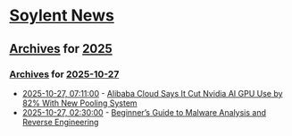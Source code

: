 # [Soylent News](../../../README.md)

## [Archives](../../index.md) for [2025](../index.md)

### [Archives](../../index.md) for [2025-10-27](index.md)

* [2025-10-27, 07:11:00](https://soylentnews.org/article.pl?sid=25/10/26/0117201&from=rss) - [Alibaba Cloud Says It Cut Nvidia AI GPU Use by 82% With New Pooling System](https://soylentnews.org/article.pl?sid=25/10/26/0117201&from=rss)
* [2025-10-27, 02:30:00](https://soylentnews.org/article.pl?sid=25/10/26/010215&from=rss) - [Beginner’s Guide to Malware Analysis and Reverse Engineering](https://soylentnews.org/article.pl?sid=25/10/26/010215&from=rss)
